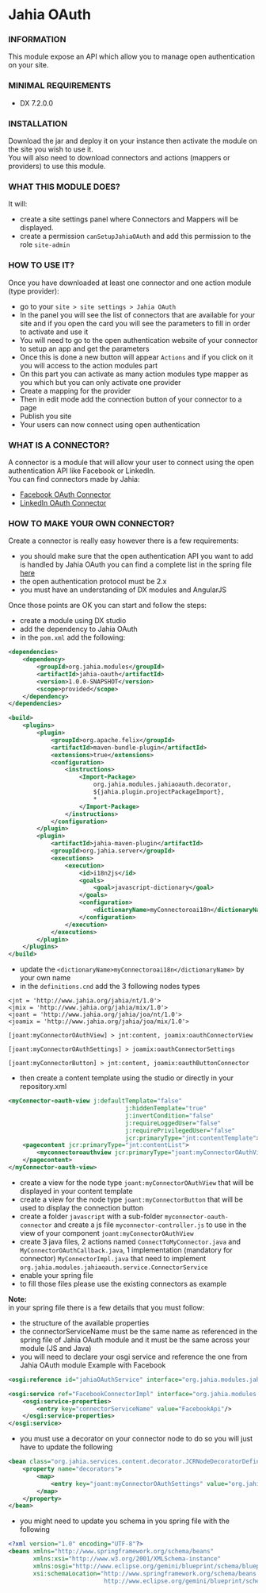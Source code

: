 # Jahia OAuth

### INFORMATION
This module expose an API which allow you to manage open authentication on your site.

### MINIMAL REQUIREMENTS
* DX 7.2.0.0

### INSTALLATION
Download the jar and deploy it on your instance then activate the module on the site you wish to use it.  
You will also need to download connectors and actions (mappers or providers) to use this module.

### WHAT THIS MODULE DOES?
It will:
* create a site settings panel where Connectors and Mappers will be displayed.
* create a permission `canSetupJahiaOAuth` and add this permission to the role `site-admin`

### HOW TO USE IT?
Once you have downloaded at least one connector and one action module (type provider):
* go to your `site > site settings > Jahia OAuth`
* In the panel you will see the list of connectors that are available for your site and if you open the card you will see the parameters to fill in order to activate and use it
* You will need to go to the open authentication website of your connector to setup an app and get the parameters
* Once this is done a new button will appear `Actions` and if you click on it you will access to the action modules part
* On this part you can activate as many action modules type mapper as you which but you can only activate one provider
* Create a mapping for the provider
* Then in edit mode add the connection button of your connector to a page
* Publish you site
* Your users can now connect using open authentication

### WHAT IS A CONNECTOR?
A connector is a module that will allow your user to connect using the open authentication API like Facebook or LinkedIn.  
You can find connectors made by Jahia:
* [Facebook OAuth Connector](https://github.com/Jahia/facebook-oauth-connector)
* [LinkedIn OAuth Connector](https://github.com/Jahia/linkedin-oauth-connector)

### HOW TO MAKE YOUR OWN CONNECTOR?
Create a connector is really easy however there is a few requirements:
* you should make sure that the open authentication API you want to add is handled by Jahia OAuth you can find a complete list in the spring file [here](https://github.com/Jahia/jahia-oauth/blob/master/src/main/resources/META-INF/spring/jahia-oauth.xml)
* the open authentication protocol must be 2.x
* you must have an understanding of DX modules and AngularJS

Once those points are OK you can start and follow the steps:
* create a module using DX studio
* add the dependency to Jahia OAuth
* in the `pom.xml` add the following:
```xml
<dependencies>
    <dependency>
        <groupId>org.jahia.modules</groupId>
        <artifactId>jahia-oauth</artifactId>
        <version>1.0.0-SNAPSHOT</version>
        <scope>provided</scope>
    </dependency>
</dependencies>

<build>
    <plugins>
        <plugin>
            <groupId>org.apache.felix</groupId>
            <artifactId>maven-bundle-plugin</artifactId>
            <extensions>true</extensions>
            <configuration>
                <instructions>
                    <Import-Package>
                        org.jahia.modules.jahiaoauth.decorator,
                        ${jahia.plugin.projectPackageImport},
                        *
                    </Import-Package>
                </instructions>
            </configuration>
        </plugin>
        <plugin>
            <artifactId>jahia-maven-plugin</artifactId>
            <groupId>org.jahia.server</groupId>
            <executions>
                <execution>
                    <id>i18n2js</id>
                    <goals>
                        <goal>javascript-dictionary</goal>
                    </goals>
                    <configuration>
                        <dictionaryName>myConnectoroai18n</dictionaryName>
                    </configuration>
                </execution>
            </executions>
        </plugin>
    </plugins>
</build>
```
* update the `<dictionaryName>myConnectoroai18n</dictionaryName>` by your own name
* in the `definitions.cnd` add the 3 following nodes types
```cnd
<jnt = 'http://www.jahia.org/jahia/nt/1.0'>
<jmix = 'http://www.jahia.org/jahia/mix/1.0'>
<joant = 'http://www.jahia.org/jahia/joa/nt/1.0'>
<joamix = 'http://www.jahia.org/jahia/joa/mix/1.0'>

[joant:myConnectorOAuthView] > jnt:content, joamix:oauthConnectorView

[joant:myConnectorOAuthSettings] > joamix:oauthConnectorSettings

[joant:myConnectorButton] > jnt:content, joamix:oauthButtonConnector
```
* then create a content template using the studio or directly in your repository.xml
```xml
<myConnector-oauth-view j:defaultTemplate="false"
                                 j:hiddenTemplate="true"
                                 j:invertCondition="false"
                                 j:requireLoggedUser="false"
                                 j:requirePrivilegedUser="false"
                                 jcr:primaryType="jnt:contentTemplate">
    <pagecontent jcr:primaryType="jnt:contentList">
        <myconnectoroauthview jcr:primaryType="joant:myConnectorOAuthView"/>
    </pagecontent>
</myConnector-oauth-view>
```
* create a view for the node type `joant:myConnectorOAuthView` that will be displayed in your content template
* create a view for the node type `joant:myConnectorButton` that will be used to display the connection button
* create a folder `javascript` with a sub-folder `myconnector-oauth-connector` and create a js file `myconnector-controller.js` to use in the view of your component `joant:myConnectorOAuthView`
* create 3 java files, 2 actions named `ConnectToMyConnector.java` and `MyConnectorOAuthCallback.java`, 1 implementation (mandatory for connector) `MyConnectorImpl.java` that need to implement `org.jahia.modules.jahiaoauth.service.ConnectorService`
* enable your spring file
* to fill those files please use the existing connectors as example  

**Note:**  
in your spring file there is a few details that you must follow:
* the structure of the available properties
* the connectorServiceName must be the same name as referenced in the spring file of Jahia OAuth module and it must be the same across your module (JS and Java)
* you will need to declare your osgi service and reference the one from Jahia OAuth module
Example with Facebook
```xml
<osgi:reference id="jahiaOAuthService" interface="org.jahia.modules.jahiaoauth.service.JahiaOAuthService" availability="mandatory"/>

<osgi:service ref="FacebookConnectorImpl" interface="org.jahia.modules.jahiaoauth.service.ConnectorService">
    <osgi:service-properties>
        <entry key="connectorServiceName" value="FacebookApi"/>
    </osgi:service-properties>
</osgi:service>
```
* you must use a decorator on your connector node to do so you will just have to update the following
```xml
<bean class="org.jahia.services.content.decorator.JCRNodeDecoratorDefinition">
    <property name="decorators">
        <map>
            <entry key="joant:myConnectorOAuthSettings" value="org.jahia.modules.jahiaoauth.decorator.ConnectorNode"/>
        </map>
    </property>
</bean>
```
* you might need to update you schema in you spring file with the following
```xml
<?xml version="1.0" encoding="UTF-8"?>
<beans xmlns="http://www.springframework.org/schema/beans"
       xmlns:xsi="http://www.w3.org/2001/XMLSchema-instance"
       xmlns:osgi="http://www.eclipse.org/gemini/blueprint/schema/blueprint"
       xsi:schemaLocation="http://www.springframework.org/schema/beans http://www.springframework.org/schema/beans/spring-beans-3.0.xsd
                           http://www.eclipse.org/gemini/blueprint/schema/blueprint http://www.eclipse.org/gemini/blueprint/schema/blueprint/gemini-blueprint.xsd">
```
